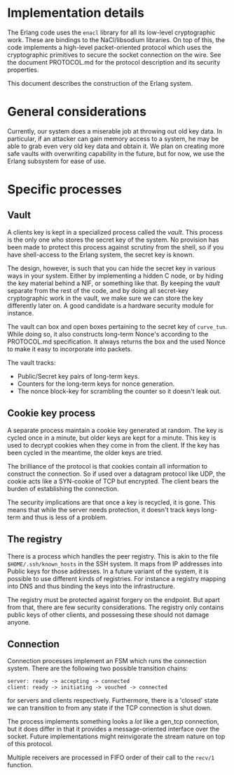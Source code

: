 # Implementation details

The Erlang code uses the `enacl` library for all its low-level cryptographic work. These are bindings to the NaCl/libsodium libraries. On top of this, the code implements a high-level packet-oriented protocol which uses the cryptographic primitives to secure the socket connection on the wire. See the document PROTOCOL.md for the protocol description and its security properties.

This document describes the construction of the Erlang system.

# General considerations

Currently, our system does a miserable job at throwing out old key data. In particular, if an attacker can gain memory access to a system, he may be able to grab even very old key data and obtain it. We plan on creating more safe vaults with overwriting capability in the future, but for now, we use the Erlang subsystem for ease of use.

# Specific processes

## Vault

A clients key is kept in a specialized process called the *vault*. This process is the only one who stores the secret key of the system. No provision has been made to protect this process against scrutiny from the shell, so if you have shell-access to the Erlang system, the secret key is known.

The design, however, is such that you can hide the secret key in various ways in your system. Either by implementing a hidden C node, or by hiding the key material behind a NIF, or something like that. By keeping the *vault* separate from the rest of the code, and by doing all secret-key cryptographic work in the vault, we make sure we can store the key differently later on. A good candidate is a hardware security module for instance.

The vault can box and open boxes pertaining to the secret key of `curve_tun`. While doing so, it also constructs long-term Nonce's according to the PROTOCOL.md specification. It always returns the box and the used Nonce to make it easy to incorporate into packets.

The vault tracks:

* Public/Secret key pairs of long-term keys.
* Counters for the long-term keys for nonce generation.
* The nonce block-key for scrambling the counter so it doesn't leak out.

## Cookie key process

A separate process maintain a cookie key generated at random. The key is cycled once in a minute, but older keys are kept for a minute. This key is used to decrypt cookies when they come in from the client. If the key has been cycled in the meantime, the older keys are tried.

The brilliance of the protocol is that cookies contain all information to construct the connection. So if used over a datagram protocol like UDP, the cookie acts like a SYN-cookie of TCP but encrypted. The client bears the burden of establishing the connection.

The security implications are that once a key is recycled, it is gone. This means that while the server needs protection, it doesn't track keys long-term and thus is less of a problem.

## The registry

There is a process which handles the peer registry. This is akin to the file `$HOME/.ssh/known_hosts` in the SSH system. It maps from IP addresses into Public keys for those addresses. In a future variant of the system, it is possible to use different kinds of registries. For instance a registry mapping into DNS and thus binding the keys into the infrastructure.

The registry must be protected against forgery on the endpoint. But apart from that, there are few security considerations. The registry only contains public keys of other clients, and possessing these should not damage anyone.

## Connection

Connection processes implement an FSM which runs the connection system. There are the following two possible transition chains:

	server: ready -> accepting -> connected
	client: ready -> initiating -> vouched -> connected
	
for servers and clients respectively. Furthermore, there is a 'closed' state we can transition to from any state if the TCP connection is shut down.

The process implements something looks a *lot* like a gen_tcp connection, but it does differ in that it provides a message-oriented interface over the socket. Future implementations might reinvigorate the stream nature on top of this protocol.

Multiple receivers are processed in FIFO order of their call to the `recv/1` function.



